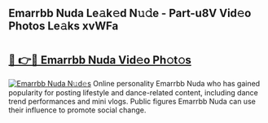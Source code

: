 ## Emarrbb Nuda Le𝚊k𝚎d N𝚞𝚍e - Part-u8V Vid𝚎o Photos Le𝚊ks xvWFa

# <h2><a href="http://fbcnctn.evod.top/?m=Emarrbb+Nuda">🔗 👉🔴 Emarrbb Nuda Vid𝚎o Ph𝚘t𝚘s</a></h2>

[![Emarrbb Nuda N𝚞d𝚎s](https://i.imgur.com/8V9OHl7.gif)](http://fbcnctn.evod.top/?m=Emarrbb+Nuda)
Online personality Emarrbb Nuda who has gained popularity for posting lifestyle and dance-related content, including dance trend performances and mini vlogs. Public figures Emarrbb Nuda can use their influence to promote social change. 
